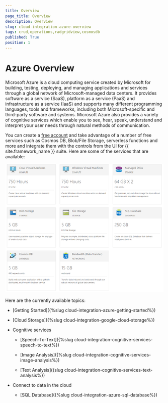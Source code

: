 ```yaml
---
title: Overview
page_title: Overview
description: Overview
slug: cloud-integration-azure-overview
tags: crud,operations,radgridview,cosmosdb
published: True
position: 1
---
```


# Azure Overview

Microsoft Azure is a cloud computing service created by Microsoft for building, testing, deploying, and managing applications and services through a global network of Microsoft-managed data centers. It provides software as a service (SaaS), platform as a service (PaaS) and infrastructure as a service (IaaS) and supports many different programming languages, tools and frameworks, including both Microsoft-specific and third-party software and systems. Microsoft Azure also provides a variety of cognitive services which enable you to see, hear, speak, understand and interpret your user needs through natural methods of communication.

You can create a [free account](https://azure.microsoft.com/en-us/free/) and take advantage of a number of free services such as Cosmos DB, Blob/File Storage, serverless functions and more and integrate them with the controls from the UI for {{ site.framework_name }} suite. Here are some of the services that are available:

![Azure Free Services](images/azure-free-services.png)

Here are the currently available topics:

* [Getting Started]({%slug cloud-integration-azure-getting-started%})

* [Cloud Storage]({%slug cloud-integration-google-cloud-storage%})

* Cognitive services

    * [Speech-To-Text]({%slug cloud-integration-cognitive-services-speech-to-text%})

    * [Image Analysis]({%slug cloud-integration-cognitive-services-image-analysis%})

    * [Text Analysis]({slug cloud-integration-cognitive-services-text-analysis%})

* Connect to data in the cloud

    * [SQL Database]({%slug cloud-integration-azure-sql-database%})